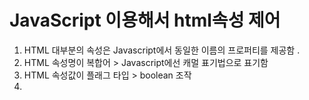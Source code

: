 # JavaScript 이용해서 html속성 제어 

1. HTML 대부분의 속성은 Javascript에서 동일한 이름의 프로퍼티를 제공함 . 
2. HTML 속성명이 복합어 > Javascript에선 캐멀 표기법으로 표기함 
3. HTML 속성값이 플래그 타입 > boolean 조작 
4. 